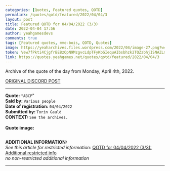 ```yaml
---
categories: [Quotes, Featured quotes, QOTD]
permalink: /quotes/qotd/featured/2022/04/04/3
layout: post
title: Featured QOTD for 04/04/2022 (3/3)
date: 2022-04-04 17:56
author: yeahgamesdevs
comments: true
tags: [Featured quotes, mme-bois, QOTD, Quotes]
image: https://yeaharchives.files.wordpress.com/2022/04/image-27.png?w=408
token: Vew7fPkti4CjgfrBE8zOpN9MzgvcLdpTFyKbGIequAIbsbhzk2TQZzbhjISNAZLmnIPTxInuNYpjqwgPsm7RiWnlVMLGVksemNQX59MC8kFwxDrNlXqFsA2fK7hvgGS4PfabUgRiCZWz
link: https://quotes.yeahgames.net/quotes/qotd/featured/2022/04/04/3
---
```

<!-- wp:paragraph -->
<p>Archive of the quote of the day from Monday, April 4th, 2022. </p>
<!-- /wp:paragraph -->

<!-- wp:buttons {"layout":{"type":"flex","justifyContent":"left"}} -->
<div class="wp-block-buttons"><!-- wp:button {"textColor":"vivid-cyan-blue","align":"center","style":{"border":{"radius":"18px"}},"className":"is-style-fill"} -->
<div class="wp-block-button aligncenter is-style-fill"><a class="wp-block-button__link has-vivid-cyan-blue-color has-text-color wp-element-button" href="https://discord.com/channels/887052880782176266/958100064079839303/960651672701509692" style="border-radius:18px;">ORIGINAL DISCORD POST</a></div>
<!-- /wp:button --></div>
<!-- /wp:buttons -->

<!-- wp:separator {"align":"center","className":"is-style-wide"} -->
<hr class="wp-block-separator aligncenter has-alpha-channel-opacity is-style-wide" />
<!-- /wp:separator -->

<!-- wp:paragraph -->
<p><strong>Quote: </strong><code>"ABCP</code>"<br><strong>Said by: </strong><code>Various people</code><br><strong>Date of registration: </strong><code>04/04/2022</code> <br><strong>Submitted by: </strong><code>Torin Gauld</code><br><strong>CONTEXT: </strong><code>See the archives.</code><br><br><strong>Quote image:</strong></p>
<!-- /wp:paragraph -->

<!-- wp:image {"id":183,"sizeSlug":"large","linkDestination":"none"} -->
<figure class="wp-block-image size-large"><img src="https://yeaharchives.files.wordpress.com/2022/04/image-27.png?w=408" alt="" class="wp-image-183" /></figure>
<!-- /wp:image -->

<!-- wp:paragraph -->
<p><strong>ADDITIONAL INFORMATION:</strong><br><em>See this article for restricted information: </em><a href="https://yeaharchives.wordpress.com/2022/04/04/qotd-for-04-04-2022-3-3-additional-restricted-info/">QOTD for 04/04/2022 (3/3): Additional restricted info</a><br><em>no non-restricted additional information</em></p>
<!-- /wp:paragraph -->

<!-- wp:separator {"className":"is-style-wide"} -->
<hr class="wp-block-separator has-alpha-channel-opacity is-style-wide" />
<!-- /wp:separator -->

